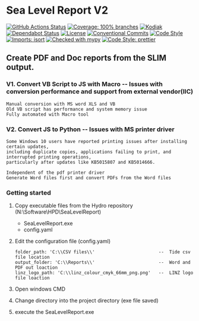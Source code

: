 # Sea Level Report V2
[![GitHub Actions Status](https://github.com/linz/template-python-hello-world/workflows/Build/badge.svg)](https://github.com/linz/template-python-hello-world/actions)
[![Coverage: 100% branches](https://img.shields.io/badge/Coverage-100%25%20branches-brightgreen.svg)](https://pytest.org/)
[![Kodiak](https://badgen.net/badge/Kodiak/enabled?labelColor=2e3a44&color=F39938)](https://kodiakhq.com/)
[![Dependabot Status](https://badgen.net/badge/Dependabot/enabled?labelColor=2e3a44&color=blue)](https://github.com/linz/template-python-hello-world/network/updates)
[![License](https://badgen.net/github/license/linz/template-python-hello-world?labelColor=2e3a44&label=License)](https://github.com/linz/template-python-hello-world/blob/master/LICENSE)
[![Conventional Commits](https://badgen.net/badge/Commits/conventional?labelColor=2e3a44&color=EC5772)](https://conventionalcommits.org)
[![Code Style](https://badgen.net/badge/Code%20Style/black?labelColor=2e3a44&color=000000)](https://github.com/psf/black)
[![Imports: isort](https://img.shields.io/badge/%20imports-isort-%231674b1?style=flat&labelColor=ef8336)](https://pycqa.github.io/isort/)
[![Checked with mypy](http://www.mypy-lang.org/static/mypy_badge.svg)](http://mypy-lang.org/)
[![Code Style: prettier](https://img.shields.io/badge/code_style-prettier-ff69b4.svg)](https://github.com/prettier/prettier)
## Create PDF and Doc reports from the SLIM output.
### V1. Convert VB Script to JS with Macro -- Issues with conversion performance and support from external vendor(IIC)
```
Manual conversion with MS word XLS and VB
Old VB script has performance and system memory issue
Fully automated with Macro tool 
```
### V2. Convert JS to Python -- Issues with MS printer driver
```
Some Windows 10 users have reported printing issues after installing certain updates,
including duplicate copies, applications failing to print, and interrupted printing operations,
particularly after updates like KB5015807 and KB5014666.

Independent of the pdf printer driver
Generate Word files first and convert PDFs from the Word files 
```

### Getting started

1. Copy executable files from the Hydro repository (N:\Software\HPD\SeaLevelReport)
    - SeaLevelReport.exe
    - config.yaml
2. Edit the configuration file (config.yaml)
    ```
    folder_path: 'C:\\CSV files\\'                        --  Tide csv file location
    output_folder: 'C:\\Reports\\'                        --  Word and PDF out loaction
    linz_logo_path: 'C:\\linz_colour_cmyk_66mm_png.png'   --  LINZ logo file loaction
    ```
3. Open windows CMD

4. Change directory into the project directory (exe file saved)

5. execute the SeaLevelReport.exe